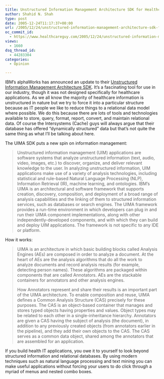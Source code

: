 ```yaml
---
title: Unstructured Information Management Architecture SDK for Healthcare IT applications
author: Shahid N. Shah
type: post
date: 2005-12-24T11:17:37+00:00
url: /2005/12/24/unstructured-information-management-architecture-sdk-for-healthcare-it-applications/
oc_commit_id:
  - https://www.healthcareguy.com/2005/12/24/unstructured-information-management-architecture-sdk-for-healthcare-it-applications/1478768972
views:
  - 1660
dsq_thread_id:
  - 44283304
categories:
  - Opinion

---
```

IBM&#8217;s alphaWorks has announced an update to their [Unstructured Information Management Architecture SDK][1]. It&#8217;s a fascinating tool for use in our industry, though it was not designed specifically for healthcare applications. As we all know the majority of healthcare information is unstructured in nature but we try to force it into a particular structure because as IT people we like to reduce things to a relational data model where possible. We do this because there are lots of tools and technologies available to store, query, format, report, convert, and maintain relational data. Of course the Intersystems (Cache) guys will always argue that their database has offered &#8220;dynamically structured&#8221; data but that&#8217;s not quite the same thing as what I&#8217;ll be talking about here.

The UIMA SDK puts a new spin on information management:

> Unstructured information management (UIM) applications are software systems that analyze unstructured information (text, audio, video, images, etc.) to discover, organize, and deliver relevant knowledge to the user. In analyzing unstructured information, UIM applications make use of a variety of analysis technologies, including statistical and rule-based Natural Language Processing (NLP), Information Retrieval (IR), machine learning, and ontologies. IBM&#8217;s UIMA is an architectural and software framework that supports creation, discovery, composition, and deployment of a broad range of analysis capabilities and the linking of them to structured information services, such as databases or search engines. The UIMA framework provides a run-time environment in which developers can plug in and run their UIMA component implementations, along with other independently-developed components, and with which they can build and deploy UIM applications. The framework is not specific to any IDE or platform. 

How it works:

> UIMA is an architecture in which basic building blocks called Analysis Engines (AEs) are composed in order to analyze a document. At the heart of AEs are the analysis algorithms that do all the work to analyze documents and record analysis results (for example, detecting person names). These algorithms are packaged within components that are called Annotators. AEs are the stackable containers for annotators and other analysis engines.
> 
> How Annotators represent and share their results is an important part of the UIMA architecture. To enable composition and reuse, UIMA defines a Common Analysis Structure (CAS) precisely for these purposes. The CAS is an object-based container that manages and stores typed objects having properties and values. Object types may be related to each other in a single-inheritance hierarchy. Annotators are given a CAS having the subject of analysis (the document), in addition to any previously created objects (from annotators earlier in the pipeline), and they add their own objects to the CAS. The CAS serves as a common data object, shared among the annotators that are assembled for an application. 

If you build health IT applications, you owe it to yourself to look beyond structured information and relational databases. By using modern techniques such as natural language processing and text mining you can make useful applications without forcing your users to do click through a myriad of menus and nested combo boxes.

 [1]: http://www.alphaworks.ibm.com/tech/uima?open&ca=dat-aw&S_TACT=105AGX21&S_CMP=AWATOM
